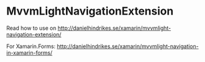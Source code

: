 # MvvmLightNavigationExtension

Read how to use on http://danielhindrikes.se/xamarin/mvvmlight-navigation-extension/

For Xamarin.Forms: http://danielhindrikes.se/xamarin/mvvmlight-navigation-in-xamarin-forms/
